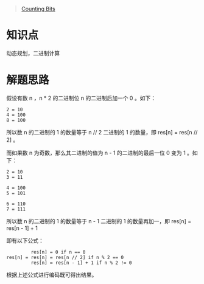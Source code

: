 > [Counting Bits](https://leetcode.com/problems/counting-bits/description/)

# 知识点
动态规划，二进制计算

# 解题思路
假设有数 n ，n * 2 的二进制位 n 的二进制后加一个 0 。如下：
```
2 = 10
4 = 100
8 = 100
```

所以数 n 的二进制的 1 的数量等于 n // 2 二进制的 1 的数量，即 res[n] = res[n // 2] 。

而如果数 n 为奇数，那么其二进制的值为 n - 1 的二进制的最后一位 0 变为 1 。如下：
```
2 = 10
3 = 11

4 = 100
5 = 101

6 = 110
7 = 111
```

所以数 n 的二进制的 1 的数量等于 n - 1 二进制的 1 的数量再加一，即 res[n] = res[n - 1] + 1

即有以下公式：
```
         res[n] = 0 if n == 0
res[n] = res[n] = res[n // 2] if n % 2 == 0
         res[n] = res[n - 1] + 1 if n % 2 != 0
```

根据上述公式进行编码既可得出结果。